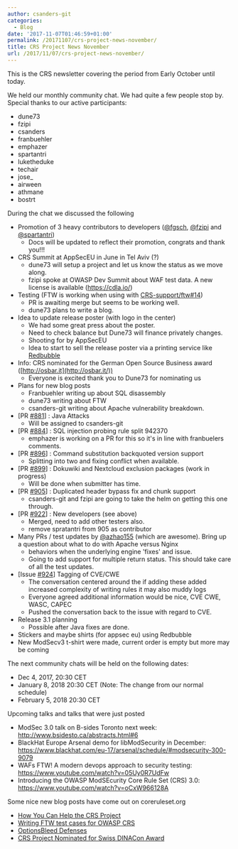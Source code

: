 ```yaml
---
author: csanders-git
categories:
  - Blog
date: '2017-11-07T01:46:59+01:00'
permalink: /20171107/crs-project-news-november/
title: CRS Project News November
url: /2017/11/07/crs-project-news-november/
---
```


This is the CRS newsletter covering the period from Early October until today.

We held our monthly community chat. We had quite a few people stop by. Special thanks to our active participants:

- dune73
- fzipi
- csanders
- franbuehler
- emphazer
- spartantri
- luketheduke
- techair
- jose\_
- airween
- athmane
- bostrt

During the chat we discussed the following

- Promotion of 3 heavy contributors to developers ([@fgsch](https://github.com/fgsch), [@fzipi](https://github.com/fzipi) and [@spartantri](https://github.com/spartantri)) 
    - Docs will be updated to reflect their promotion, congrats and thank you!!!
- CRS Summit at AppSecEU in June in Tel Aviv (?) 
    - dune73 will setup a project and let us know the status as we move along.
    - fzipi spoke at OWASP Dev Summit about WAF test data. A new license is available (<https://cdla.io/>)
- Testing (FTW is working when using with [CRS-support/ftw#14](https://github.com/CRS-support/ftw/pull/14)) 
    - PR is awaiting merge but seems to be working well.
    - dune73 plans to write a blog.
- Idea to update release poster (with logo in the center) 
    - We had some great press about the poster.
    - Need to check balance but Dune73 will finance privately changes.
    - Shooting for by AppSecEU
    - Idea to start to sell the release poster via a printing service like [Redbubble](https://www.redbubble.com/)
- Info: CRS nominated for the German Open Source Business award ([http://osbar.it](http://osbar.it/)) 
    - Everyone is excited thank you to Dune73 for nominating us
- Plans for new blog posts 
    - Franbuehler writing up about SQL disassembly
    - dune73 writing about FTW
    - csanders-git writing about Apache vulnerability breakdown.
- \[PR [\#881](https://github.com/coreruleset/coreruleset/pull/881)\] : Java Attacks 
    - Will be assigned to csanders-git
- \[PR [\#884](https://github.com/coreruleset/coreruleset/pull/884)\] : SQL injection probing rule split 942370 
    - emphazer is working on a PR for this so it's in line with franbuelers comments.
- \[PR [\#896](https://github.com/coreruleset/coreruleset/pull/896)\] : Command substitution backquoted version support 
    - Splitting into two and fixing conflict when available.
- \[PR [\#899](https://github.com/coreruleset/coreruleset/pull/899)\] : Dokuwiki and Nextcloud exclusion packages (work in progress) 
    - Will be done when submitter has time.
- \[PR [\#905](https://github.com/coreruleset/coreruleset/pull/905)\] : Duplicated header bypass fix and chunk support 
    - csanders-git and fzipi are going to take the helm on getting this one through.
- \[PR [\#922](https://github.com/coreruleset/coreruleset/pull/922)\] : New developers (see above) 
    - Merged, need to add other testers also.
    - remove spratantri from 905 as contributor
- Many PRs / test updates by [@azhao155](https://github.com/azhao155) (which are awesome). Bring up a question about what to do with Apache versus Nginx 
    - behaviors when the underlying engine 'fixes' and issue.
    - Going to add support for multiple return status. This should take care of all the test updates.
- \[Issue [\#924](https://github.com/coreruleset/coreruleset/issues/924)\] Tagging of CVE/CWE 
    - The conversation centered around the if adding these added increased complexity of writing rules it may also muddy logs
    - Everyone agreed additional information would be nice, CVE CWE, WASC, CAPEC
    - Pushed the conversation back to the issue with regard to CVE.
- Release 3.1 planning 
    - Possible after Java fixes are done.
- Stickers and maybe shirts (for appsec eu) using Redbubble
- New ModSecv3 t-shirt were made, current order is empty but more may be coming

The next community chats will be held on the following dates:

- Dec 4, 2017, 20:30 CET
- January 8, 2018 20:30 CET (Note: The change from our normal schedule)
- February 5, 2018 20:30 CET

Upcoming talks and talks that were just posted

- ModSec 3.0 talk on B-sides Toronto next week: <http://www.bsidesto.ca/abstracts.html#6>
- BlackHat Europe Arsenal demo for libModSecurity in December: <https://www.blackhat.com/eu-17/arsenal/schedule/#modsecurity-300-9079>
- WAFs FTW! A modern devops approach to security testing: [https://www.youtube.com/watch?v=05Uy0R7UdFw ](https://www.youtube.com/watch?v=05Uy0R7UdFw)
- Introducing the OWASP ModSEcurity Core Rule Set (CRS) 3.0: <https://www.youtube.com/watch?v=oCxW966128A>

Some nice new blog posts have come out on coreruleset.org

- [How You Can Help the CRS Project](https://coreruleset.org/20170913/how-you-can-help-the-crs-project/)
- [Writing FTW test cases for OWASP CRS](https://coreruleset.org/20170915/writing-ftw-test-cases-for-owasp-crs/)
- [OptionsBleed Defenses](https://coreruleset.org/20170920/optionsbleed/)
- [CRS Project Nominated for Swiss DINACon Award](https://coreruleset.org/20171003/crs-project-nominated-for-swiss-dinacon-award/)
